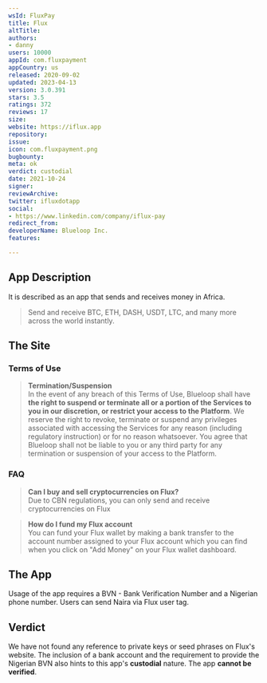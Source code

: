 ```yaml
---
wsId: FluxPay
title: Flux
altTitle: 
authors:
- danny
users: 10000
appId: com.fluxpayment
appCountry: us
released: 2020-09-02
updated: 2023-04-13
version: 3.0.391
stars: 3.5
ratings: 372
reviews: 17
size: 
website: https://iflux.app
repository: 
issue: 
icon: com.fluxpayment.png
bugbounty: 
meta: ok
verdict: custodial
date: 2021-10-24
signer: 
reviewArchive: 
twitter: ifluxdotapp
social:
- https://www.linkedin.com/company/iflux-pay
redirect_from: 
developerName: Blueloop Inc.
features: 

---
```


## App Description

It is described as an app that sends and receives money in Africa. 

> Send and receive BTC, ETH, DASH, USDT, LTC, and many more across the world instantly.

## The Site

### Terms of Use

> **Termination/Suspension**<br>
In the event of any breach of this Terms of Use, Blueloop shall have **the right to suspend or terminate all or a portion of the Services to you in our discretion, or restrict your access to the Platform**. We reserve the right to revoke, terminate or suspend any privileges associated with accessing the Services for any reason (including regulatory instruction) or for no reason whatsoever. You agree that Blueloop shall not be liable to you or any third party for any termination or suspension of your access to the Platform.

### FAQ

> **Can I buy and sell cryptocurrencies on Flux?**<br>
Due to CBN regulations, you can only send and receive cryptocurrencies on Flux

> **How do I fund my Flux account**<br>
You can fund your Flux wallet by making a bank transfer to the account number assigned to your Flux account which you can find when you click on "Add Money" on your Flux wallet dashboard.

## The App

Usage of the app requires a BVN - Bank Verification Number and a Nigerian phone number. Users can send Naira via Flux user tag. 

## Verdict

We have not found any reference to private keys or seed phrases on Flux's website. The inclusion of a bank account and the requirement to provide the Nigerian BVN also hints to this app's **custodial** nature. The app **cannot be verified**.

